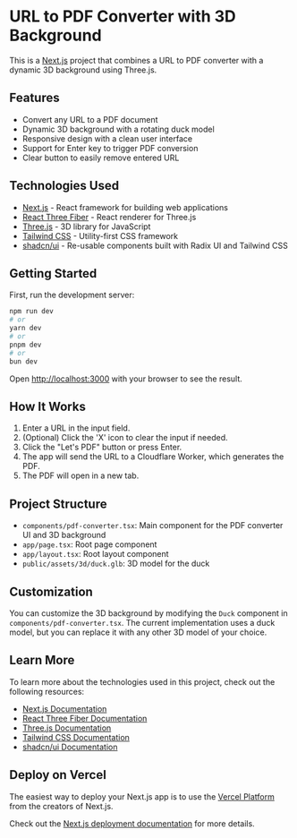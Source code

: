 # URL to PDF Converter with 3D Background

This is a [Next.js](https://nextjs.org) project that combines a URL to PDF converter with a dynamic 3D background using Three.js.

## Features

- Convert any URL to a PDF document
- Dynamic 3D background with a rotating duck model
- Responsive design with a clean user interface
- Support for Enter key to trigger PDF conversion
- Clear button to easily remove entered URL

## Technologies Used

- [Next.js](https://nextjs.org/) - React framework for building web applications
- [React Three Fiber](https://docs.pmnd.rs/react-three-fiber) - React renderer for Three.js
- [Three.js](https://threejs.org/) - 3D library for JavaScript
- [Tailwind CSS](https://tailwindcss.com/) - Utility-first CSS framework
- [shadcn/ui](https://ui.shadcn.com/) - Re-usable components built with Radix UI and Tailwind CSS

## Getting Started

First, run the development server:

```bash
npm run dev
# or
yarn dev
# or
pnpm dev
# or
bun dev
```

Open [http://localhost:3000](http://localhost:3000) with your browser to see the result.

## How It Works

1. Enter a URL in the input field.
2. (Optional) Click the 'X' icon to clear the input if needed.
3. Click the "Let's PDF" button or press Enter.
4. The app will send the URL to a Cloudflare Worker, which generates the PDF.
5. The PDF will open in a new tab.

## Project Structure

- `components/pdf-converter.tsx`: Main component for the PDF converter UI and 3D background
- `app/page.tsx`: Root page component
- `app/layout.tsx`: Root layout component
- `public/assets/3d/duck.glb`: 3D model for the duck

## Customization

You can customize the 3D background by modifying the `Duck` component in `components/pdf-converter.tsx`. The current implementation uses a duck model, but you can replace it with any other 3D model of your choice.

## Learn More

To learn more about the technologies used in this project, check out the following resources:

- [Next.js Documentation](https://nextjs.org/docs)
- [React Three Fiber Documentation](https://docs.pmnd.rs/react-three-fiber)
- [Three.js Documentation](https://threejs.org/docs/)
- [Tailwind CSS Documentation](https://tailwindcss.com/docs)
- [shadcn/ui Documentation](https://ui.shadcn.com/)

## Deploy on Vercel

The easiest way to deploy your Next.js app is to use the [Vercel Platform](https://vercel.com/new?utm_medium=default-template&filter=next.js&utm_source=create-next-app&utm_campaign=create-next-app-readme) from the creators of Next.js.

Check out the [Next.js deployment documentation](https://nextjs.org/docs/app/building-your-application/deploying) for more details.
